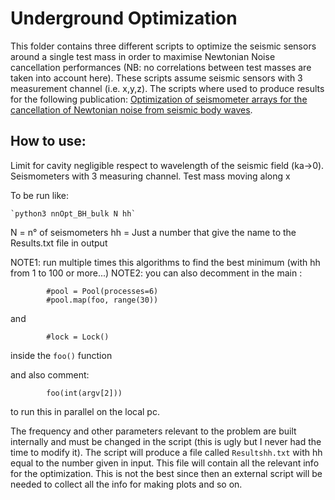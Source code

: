 # Underground Optimization

This folder contains three different scripts to optimize the seismic sensors around a single test mass in order to maximise Newtonian Noise cancellation performances (NB: no correlations between test masses are taken into account here).
These scripts assume seismic sensors with 3 measurement channel (i.e. x,y,z).
The scripts where used to produce results for the following publication: [Optimization of seismometer arrays for the cancellation of Newtonian noise from seismic body waves](https://iopscience.iop.org/article/10.1088/1361-6382/ab28c1).

## How to use:

Limit for cavity negligible respect to wavelength of the seismic field (ka->0). 
Seismometers with 3 measuring channel.
Test mass moving along x

To be run like:
	
	`python3 nnOpt_BH_bulk N hh`
	
N = n° of seismometers
hh = Just a number that give the name to the Results<hh>.txt file in output

NOTE1: run multiple times this algorithms to find the best minimum (with hh from 1 to 100 or more...)
NOTE2: you can also decomment in the main :

```
        #pool = Pool(processes=6)
        #pool.map(foo, range(30))
```

and 
```
        #lock = Lock() 
```
inside the `foo()` function

and also comment:
```
        foo(int(argv[2]))
```
to run this in parallel on the local pc.


The frequency and other parameters relevant to the problem are built internally and must be changed in the script (this is ugly but I never had the time to modify it).
The script will produce a file called `Resultshh.txt` with hh equal to the number given in input. This file will contain all the relevant info for the optimization. This is not the best since then an external script will be needed to collect all the info for making plots and so on.   

  
